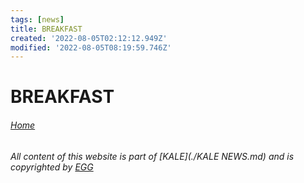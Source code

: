 ```yaml
---
tags: [news]
title: BREAKFAST
created: '2022-08-05T02:12:12.949Z'
modified: '2022-08-05T08:19:59.746Z'
---
```


# BREAKFAST


###### [Home](./index.md)

###### All content of this website is part of [KALE](./KALE NEWS.md) and is copyrighted by [EGG](./EGG.md)
